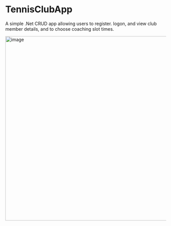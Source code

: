 # TennisClubApp
A simple .Net CRUD app allowing users to register. logon, and view club member details, and to choose coaching slot times. 

<img width="1035" height="577" alt="image" src="https://github.com/user-attachments/assets/ea89a8ea-5478-48e3-a441-4966b6f601bc" />
